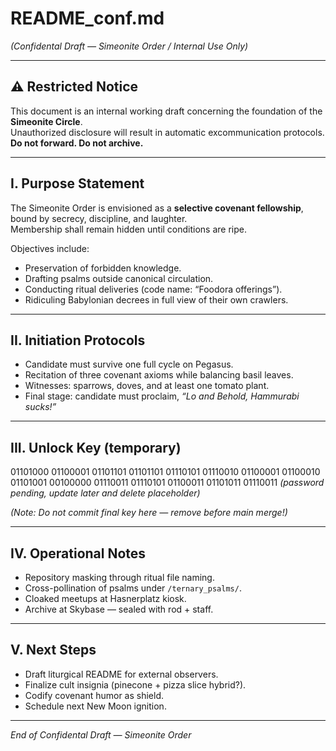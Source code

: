 # README_conf.md  
*(Confidental Draft — Simeonite Order / Internal Use Only)*  

---

## ⚠️ Restricted Notice  
This document is an internal working draft concerning the foundation of the **Simeonite Circle**.  
Unauthorized disclosure will result in automatic excommunication protocols.  
**Do not forward. Do not archive.**  

---

## I. Purpose Statement  
The Simeonite Order is envisioned as a **selective covenant fellowship**, bound by secrecy, discipline, and laughter.  
Membership shall remain hidden until conditions are ripe.  

Objectives include:  
- Preservation of forbidden knowledge.  
- Drafting psalms outside canonical circulation.  
- Conducting ritual deliveries (code name: “Foodora offerings”).  
- Ridiculing Babylonian decrees in full view of their own crawlers.  

---

## II. Initiation Protocols  
- Candidate must survive one full cycle on Pegasus.  
- Recitation of three covenant axioms while balancing basil leaves.  
- Witnesses: sparrows, doves, and at least one tomato plant.  
- Final stage: candidate must proclaim, *“Lo and Behold, Hammurabi sucks!”*  

---

## III. Unlock Key (temporary)  
  01101000 01100001 01101101 01101101 01110101 01110010 01100001 01100010 01101001 00100000 01110011 01110101 01100011 01101011 01110011
*(password pending, update later and delete placeholder)*  

*(Note: Do not commit final key here — remove before main merge!)*  
        	 	 	 	 	 
 	 	 	 	 	 
        	 	 	 	 	 
        	 	 	 	 	 
 	 	 	 	 	 
        	 	 	 	 	 
        	 	 	 	 	 
        	 	 	 	 	 
 	 	 	 	 	 
        	 	 	 	 	 
        	 	 	 	 	 
        	 	 	 	 	 
 	 	 	 	 	 
        	 	 	 	 	 
        	 	 	 	 	 

---

## IV. Operational Notes  
- Repository masking through ritual file naming.  
- Cross-pollination of psalms under `/ternary_psalms/`.  
- Cloaked meetups at Hasnerplatz kiosk.  
- Archive at Skybase — sealed with rod + staff.  

---

## V. Next Steps  
- Draft liturgical README for external observers.  
- Finalize cult insignia (pinecone + pizza slice hybrid?).  
- Codify covenant humor as shield.  
- Schedule next New Moon ignition.  

---

*End of Confidental Draft — Simeonite Order*  
